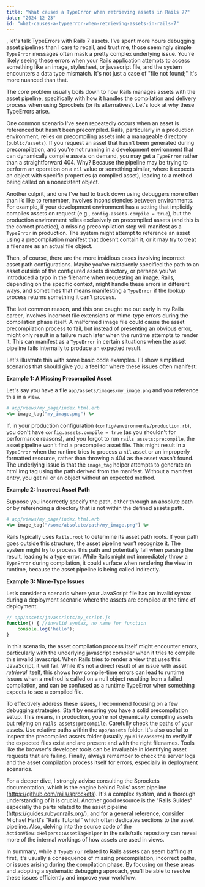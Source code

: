 ```yaml
---
title: "What causes a TypeError when retrieving assets in Rails 7?"
date: "2024-12-23"
id: "what-causes-a-typeerror-when-retrieving-assets-in-rails-7"
---
```


, let's talk TypeErrors with Rails 7 assets. I've spent more hours debugging asset pipelines than I care to recall, and trust me, those seemingly simple `TypeError` messages often mask a pretty complex underlying issue. You're likely seeing these errors when your Rails application attempts to access something like an image, stylesheet, or javascript file, and the system encounters a data type mismatch. It's not just a case of "file not found;" it's more nuanced than that.

The core problem usually boils down to how Rails manages assets with the asset pipeline, specifically with how it handles the compilation and delivery process when using Sprockets (or its alternatives). Let's look at why these TypeErrors arise.

One common scenario I've seen repeatedly occurs when an asset is referenced but hasn't been precompiled. Rails, particularly in a production environment, relies on precompiling assets into a manageable directory (`public/assets`). If you request an asset that hasn't been generated during precompilation, and you're not running in a development environment that can dynamically compile assets on demand, you may get a `TypeError` rather than a straightforward 404. Why? Because the pipeline may be trying to perform an operation on a `nil` value or something similar, where it expects an object with specific properties (a compiled asset), leading to a method being called on a nonexistent object.

Another culprit, and one I've had to track down using debuggers more often than I’d like to remember, involves inconsistencies between environments. For example, if your development environment has a setting that implicitly compiles assets on request (e.g., `config.assets.compile = true`), but the production environment relies exclusively on precompiled assets (and this is the correct practice), a missing precompilation step will manifest as a `TypeError` in production. The system might attempt to reference an asset using a precompilation manifest that doesn’t contain it, or it may try to treat a filename as an actual file object.

Then, of course, there are the more insidious cases involving incorrect asset path configurations. Maybe you've mistakenly specified the path to an asset outside of the configured assets directory, or perhaps you've introduced a typo in the filename when requesting an image. Rails, depending on the specific context, might handle these errors in different ways, and sometimes that means manifesting a `TypeError` if the lookup process returns something it can’t process.

The last common reason, and this one caught me out early in my Rails career, involves incorrect file extensions or mime-type errors during the compilation phase itself. A malformed image file could cause the asset precompilation process to fail, but instead of presenting an obvious error, might only result in a failure much later when the runtime attempts to render it. This can manifest as a `TypeError` in certain situations when the asset pipeline fails internally to produce an expected result.

Let's illustrate this with some basic code examples. I’ll show simplified scenarios that should give you a feel for where these issues often manifest:

**Example 1: A Missing Precompiled Asset**

Let's say you have a file `app/assets/images/my_image.png` and you reference this in a view.

```ruby
# app/views/my_page/index.html.erb
<%= image_tag("my_image.png") %>
```

If, in your production configuration (`config/environments/production.rb`), you don't have `config.assets.compile = true` (as you shouldn't for performance reasons), and you forgot to run `rails assets:precompile`, the asset pipeline won't find a precompiled asset file. This might result in a `TypeError` when the runtime tries to process a `nil` asset or an improperly formatted resource, rather than throwing a 404 as the asset wasn't found. The underlying issue is that the `image_tag` helper attempts to generate an html img tag using the path derived from the manifest. Without a manifest entry, you get nil or an object without an expected method.

**Example 2: Incorrect Asset Path**

Suppose you incorrectly specify the path, either through an absolute path or by referencing a directory that is not within the defined assets path.

```ruby
# app/views/my_page/index.html.erb
<%= image_tag("/some/absolute/path/my_image.png") %>
```

Rails typically uses `Rails.root` to determine its asset path roots. If your path goes outside this structure, the asset pipeline won’t recognize it. The system might try to process this path and potentially fail when parsing the result, leading to a type error. While Rails might not immediately throw a `TypeError` during compilation, it could surface when rendering the view in runtime, because the asset pipeline is being called indirectly.

**Example 3: Mime-Type Issues**

Let’s consider a scenario where your JavaScript file has an invalid syntax during a deployment scenario where the assets are compiled at the time of deployment.

```javascript
// app/assets/javascripts/my_script.js
function() { //invalid syntax, no name for function
    console.log('hello');
}
```

In this scenario, the asset compilation process itself might encounter errors, particularly with the underlying javascript compiler when it tries to compile this invalid javascript. When Rails tries to render a view that uses this JavaScript, it will fail. While it's not a direct result of an issue with asset *retrieval* itself, this shows how compile-time errors can lead to runtime issues when a method is called on a null object resulting from a failed compilation, and can be confused as a runtime TypeError when something expects to see a compiled file.

To effectively address these issues, I recommend focusing on a few debugging strategies. Start by ensuring you have a solid precompilation setup. This means, in production, you’re not dynamically compiling assets but relying on `rails assets:precompile`. Carefully check the paths of your assets. Use relative paths within the `app/assets` folder. It's also useful to inspect the precompiled assets folder (usually `/public/assets`) to verify if the expected files exist and are present and with the right filenames. Tools like the browser's developer tools can be invaluable in identifying asset requests that are failing. Finally, always remember to check the server logs and the asset compilation process itself for errors, especially in deployment scenarios.

For a deeper dive, I strongly advise consulting the Sprockets documentation, which is the engine behind Rails' asset pipeline (https://github.com/rails/sprockets). It's a complex system, and a thorough understanding of it is crucial. Another good resource is the "Rails Guides" especially the parts related to the asset pipeline (https://guides.rubyonrails.org/), and for a general reference, consider Michael Hartl's “Rails Tutorial” which often dedicates sections to the asset pipeline. Also, delving into the source code of the `ActionView::Helpers::AssetTagHelper` in the rails/rails repository can reveal more of the internal workings of how assets are used in views.

In summary, while a `TypeError` related to Rails assets can seem baffling at first, it's usually a consequence of missing precompilation, incorrect paths, or issues arising during the compilation phase. By focusing on these areas and adopting a systematic debugging approach, you'll be able to resolve these issues efficiently and improve your workflow.
